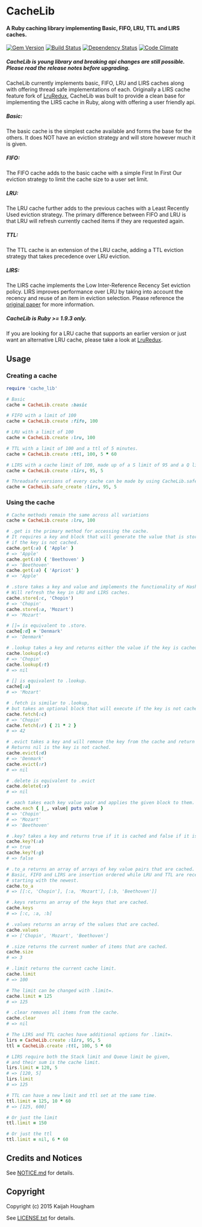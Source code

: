# CacheLib
#### A Ruby caching library implementing Basic, FIFO, LRU, TTL and LIRS caches.

[![Gem Version](https://badge.fury.io/rb/cache_lib.svg)](http://badge.fury.io/rb/cache_lib)
[![Build Status](https://travis-ci.org/Seberius/cache_lib.svg?branch=master)](https://travis-ci.org/Seberius/cache_lib)
[![Dependency Status](https://gemnasium.com/Seberius/cache_lib.svg)](https://gemnasium.com/Seberius/cache_lib)
[![Code Climate](https://codeclimate.com/github/Seberius/cache_lib/badges/gpa.svg)](https://codeclimate.com/github/Seberius/cache_lib)

##### CacheLib is young library and breaking api changes are still possible.  Please read the release notes before upgrading.
CacheLib currently implements basic, FIFO, LRU and LIRS caches along with offering thread safe implementations of each.  Originally a LIRS cache feature fork of [LruRedux](https://github.com/SamSaffron/lru_redux), CacheLib was built to provide a clean base for implementing the LIRS cache in Ruby, along with offering a user friendly api.

##### Basic:
The basic cache is the simplest cache available and forms the base for the others.  It does NOT have an eviction strategy and will store however much it is given.

##### FIFO:
The FIFO cache adds to the basic cache with a simple First In First Our eviction strategy to limit the cache size to a user set limit.

##### LRU:
The LRU cache further adds to the previous caches with a Least Recently Used eviction strategy.  The primary difference between FIFO and LRU is that LRU will refresh currently cached items if they are requested again.

##### TTL:
The TTL cache is an extension of the LRU cache, adding a TTL eviction strategy that takes precedence over LRU eviction.

##### LIRS:
The LIRS cache implements the Low Inter-Reference Recency Set eviction policy.  LIRS improves performance over LRU by taking into account the recency and reuse of an item in eviction selection. Please reference the [original paper](http://citeseer.ist.psu.edu/viewdoc/summary?doi=10.1.1.116.2184) for more information.

##### CacheLib is Ruby >= 1.9.3 only.
If you are looking for a LRU cache that supports an earlier version or just want an alternative LRU cache, please take a look at [LruRedux](https://github.com/SamSaffron/lru_redux).

## Usage
### Creating a cache
```ruby
require 'cache_lib'

# Basic
cache = CacheLib.create :basic

# FIFO with a limit of 100
cache = CacheLib.create :fifo, 100

# LRU with a limit of 100
cache = CacheLib.create :lru, 100

# TTL with a limit of 100 and a ttl of 5 minutes.
cache = CacheLib.create :ttl, 100, 5 * 60

# LIRS with a cache limit of 100, made up of a S limit of 95 and a Q limit of 5.
cache = CacheLib.create :lirs, 95, 5

# Threadsafe versions of every cache can be made by using CacheLib.safe_create
cache = CacheLib.safe_create :lirs, 95, 5
```

### Using the cache
```ruby
# Cache methods remain the same across all variations
cache = CacheLib.create :lru, 100

# .get is the primary method for accessing the cache.
# It requires a key and block that will generate the value that is stored
# if the key is not cached.
cache.get(:a) { 'Apple' }
# => 'Apple'
cache.get(:b) { 'Beethoven' }
# => 'Beethoven'
cache.get(:a) { 'Apricot' }
# => 'Apple'

# .store takes a key and value and implements the functionality of Hash#store.
# Will refresh the key in LRU and LIRS caches.
cache.store(:c, 'Chopin')
# => 'Chopin'
cache.store(:a, 'Mozart')
# => 'Mozart'

# []= is equivalent to .store.
cache[:d] = 'Denmark'
# => 'Denmark'

# .lookup takes a key and returns either the value if the key is cached or nil if it is not.
cache.lookup(:c)
# => 'Chopin'
cache.lookup(:t)
# => nil

# [] is equivalent to .lookup.
cache[:a]
# => 'Mozart'

# .fetch is similar to .lookup,
# but takes an optional block that will execute if the key is not cached.
cache.fetch(:c)
# => 'Chopin'
cache.fetch(:r) { 21 * 2 }
# => 42

# .evict takes a key and will remove the key from the cache and return the associated value.
# Returns nil is the key is not cached.
cache.evict(:d)
# => 'Denmark'
cache.evict(:r)
# => nil

# .delete is equivalent to .evict
cache.delete(:x)
# => nil

# .each takes each key value pair and applies the given block to them.
cache.each { |_, value| puts value }
# => 'Chopin'
# => 'Mozart'
# => 'Beethoven'

# .key? takes a key and returns true if it is cached and false if it is not.
cache.key?(:a)
# => true
cache.key?(:g)
# => false

# .to_a returns an array of arrays of key value pairs that are cached.
# Basic, FIFO and LIRS are insertion ordered while LRU and TTL are recency ordered,
# starting with the newest.
cache.to_a
# => [[:c, 'Chopin'], [:a, 'Mozart'], [:b, 'Beethoven']]

# .keys returns an array of the keys that are cached.
cache.keys
# => [:c, :a, :b]

# .values returns an array of the values that are cached.
cache.values
# => ['Chopin', 'Mozart', 'Beethoven']

# .size returns the current number of items that are cached.
cache.size
# => 3

# .limit returns the current cache limit.
cache.limit
# => 100

# The limit can be changed with .limit=.
cache.limit = 125
# => 125

# .clear removes all items from the cache.
cache.clear
# => nil

# The LIRS and TTL caches have additional options for .limit=.
lirs = CacheLib.create :lirs, 95, 5
ttl = CacheLib.create :ttl, 100, 5 * 60

# LIRS require both the Stack limit and Queue limit be given,
# and their sum is the cache limit.
lirs.limit = 120, 5
# => [120, 5]
lirs.limit
# => 125

# TTL can have a new limit and ttl set at the same time.
ttl.limit = 125, 10 * 60
# => [125, 600]

# Or just the limit
ttl.limit = 150

# Or just the ttl
ttl.limit = nil, 6 * 60
```

## Credits and Notices
See [NOTICE.md](NOTICE.md) for details.

## Copyright
Copyright (c) 2015 Kaijah Hougham

See [LICENSE.txt](LICENSE.txt) for details.

